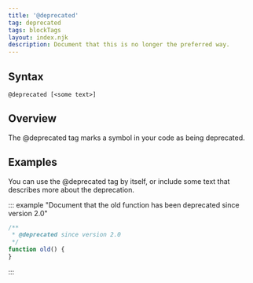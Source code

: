 ```yaml
---
title: '@deprecated'
tag: deprecated
tags: blockTags
layout: index.njk
description: Document that this is no longer the preferred way.
---
```


## Syntax

`@deprecated [<some text>]`


## Overview

The @deprecated tag marks a symbol in your code as being deprecated.

## Examples

You can use the @deprecated tag by itself, or include some text that describes more about the
deprecation.

::: example "Document that the old function has been deprecated since version 2.0"

```js
/**
 * @deprecated since version 2.0
 */
function old() {
}
```
:::
